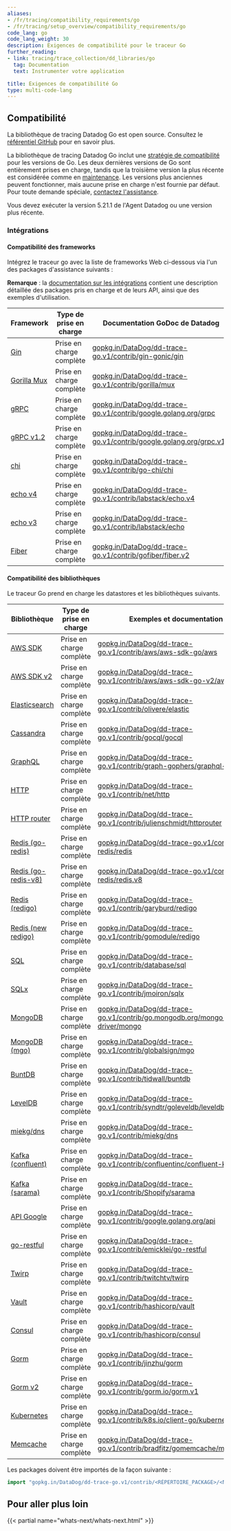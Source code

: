 ```yaml
---
aliases:
- /fr/tracing/compatibility_requirements/go
- /fr/tracing/setup_overview/compatibility_requirements/go
code_lang: go
code_lang_weight: 30
description: Exigences de compatibilité pour le traceur Go
further_reading:
- link: tracing/trace_collection/dd_libraries/go
  tag: Documentation
  text: Instrumenter votre application

title: Exigences de compatibilité Go
type: multi-code-lang
---
```


## Compatibilité

La bibliothèque de tracing Datadog Go est open source. Consultez le [référentiel GitHub][1] pour en savoir plus.

La bibliothèque de tracing Datadog Go inclut une [stratégie de compatibilité][2] pour les versions de Go. Les deux dernières versions de Go sont entièrement prises en charge, tandis que la troisième version la plus récente est considérée comme en [maintenance][3]. Les versions plus anciennes peuvent fonctionner, mais aucune prise en charge n'est fournie par défaut. Pour toute demande spéciale, [contactez l'assistance][4].

Vous devez exécuter la version 5.21.1 de l'Agent Datadog ou une version plus récente.

### Intégrations

#### Compatibilité des frameworks

Intégrez le traceur go avec la liste de frameworks Web ci-dessous via l'un des packages d'assistance suivants :

**Remarque** : la [documentation sur les intégrations][5] contient une description détaillée des packages pris en charge et de leurs API, ainsi que des exemples d'utilisation.

| Framework         | Type de prise en charge    | Documentation GoDoc de Datadog                                              |
|-------------------|-----------------|--------------------------------------------------------------------------|
| [Gin][6]          | Prise en charge complète | [gopkg.in/DataDog/dd-trace-go.v1/contrib/gin-gonic/gin][7]               |
| [Gorilla Mux][8] | Prise en charge complète | [gopkg.in/DataDog/dd-trace-go.v1/contrib/gorilla/mux][9]                |
| [gRPC][10]        | Prise en charge complète | [gopkg.in/DataDog/dd-trace-go.v1/contrib/google.golang.org/grpc][11]     |
| [gRPC v1.2][10]   | Prise en charge complète | [gopkg.in/DataDog/dd-trace-go.v1/contrib/google.golang.org/grpc.v12][12] |
| [chi][13]         | Prise en charge complète | [gopkg.in/DataDog/dd-trace-go.v1/contrib/go-chi/chi][14] |
| [echo v4][15]     | Prise en charge complète | [gopkg.in/DataDog/dd-trace-go.v1/contrib/labstack/echo.v4][16]           |
| [echo v3][15]     | Prise en charge complète | [gopkg.in/DataDog/dd-trace-go.v1/contrib/labstack/echo][17]              |
| [Fiber][18]     | Prise en charge complète | [gopkg.in/DataDog/dd-trace-go.v1/contrib/gofiber/fiber.v2][19]              |

#### Compatibilité des bibliothèques

Le traceur Go prend en charge les datastores et les bibliothèques suivants.

| Bibliothèque                 | Type de prise en charge    | Exemples et documentation                                                      |
|-------------------------|-----------------|---------------------------------------------------------------------------------|
| [AWS SDK][20]           | Prise en charge complète | [gopkg.in/DataDog/dd-trace-go.v1/contrib/aws/aws-sdk-go/aws][21]                |
| [AWS SDK v2][75]        | Prise en charge complète | [gopkg.in/DataDog/dd-trace-go.v1/contrib/aws/aws-sdk-go-v2/aws][76]                |
| [Elasticsearch][22]     | Prise en charge complète | [gopkg.in/DataDog/dd-trace-go.v1/contrib/olivere/elastic][23]                   |
| [Cassandra][24]         | Prise en charge complète | [gopkg.in/DataDog/dd-trace-go.v1/contrib/gocql/gocql][25]                       |
| [GraphQL][26]           | Prise en charge complète | [gopkg.in/DataDog/dd-trace-go.v1/contrib/graph-gophers/graphql-go][27]          |
| [HTTP][28]              | Prise en charge complète | [gopkg.in/DataDog/dd-trace-go.v1/contrib/net/http][29]                          |
| [HTTP router][30]       | Prise en charge complète | [gopkg.in/DataDog/dd-trace-go.v1/contrib/julienschmidt/httprouter][31]          |
| [Redis (go-redis)][32]  | Prise en charge complète | [gopkg.in/DataDog/dd-trace-go.v1/contrib/go-redis/redis][33]                    |
| [Redis (go-redis-v8)][34]| Prise en charge complète | [gopkg.in/DataDog/dd-trace-go.v1/contrib/go-redis/redis.v8][35]                |
| [Redis (redigo)][36]    | Prise en charge complète | [gopkg.in/DataDog/dd-trace-go.v1/contrib/garyburd/redigo][37]                   |
| [Redis (new redigo)][38]| Prise en charge complète | [gopkg.in/DataDog/dd-trace-go.v1/contrib/gomodule/redigo][39]                   |
| [SQL][40]               | Prise en charge complète | [gopkg.in/DataDog/dd-trace-go.v1/contrib/database/sql][41]                      |
| [SQLx][42]              | Prise en charge complète | [gopkg.in/DataDog/dd-trace-go.v1/contrib/jmoiron/sqlx][43]                      |
| [MongoDB][44]           | Prise en charge complète | [gopkg.in/DataDog/dd-trace-go.v1/contrib/go.mongodb.org/mongo-driver/mongo][45] |
| [MongoDB (mgo)][73]      | Prise en charge complète | [gopkg.in/DataDog/dd-trace-go.v1/contrib/globalsign/mgo][46]                    |
| [BuntDB][47]            | Prise en charge complète | [gopkg.in/DataDog/dd-trace-go.v1/contrib/tidwall/buntdb][48]                    |
| [LevelDB][49]           | Prise en charge complète | [gopkg.in/DataDog/dd-trace-go.v1/contrib/syndtr/goleveldb/leveldb][50]          |
| [miekg/dns][51]         | Prise en charge complète | [gopkg.in/DataDog/dd-trace-go.v1/contrib/miekg/dns][52]                         |
| [Kafka (confluent)][53] | Prise en charge complète | [gopkg.in/DataDog/dd-trace-go.v1/contrib/confluentinc/confluent-kafka-go][54]   |
| [Kafka (sarama)][55]    | Prise en charge complète | [gopkg.in/DataDog/dd-trace-go.v1/contrib/Shopify/sarama][56]                    |
| [API Google][57]        | Prise en charge complète | [gopkg.in/DataDog/dd-trace-go.v1/contrib/google.golang.org/api][58]             |
| [go-restful][59]        | Prise en charge complète | [gopkg.in/DataDog/dd-trace-go.v1/contrib/emicklei/go-restful][60]               |
| [Twirp][61]             | Prise en charge complète | [gopkg.in/DataDog/dd-trace-go.v1/contrib/twitchtv/twirp][62]                    |
| [Vault][63]             | Prise en charge complète | [gopkg.in/DataDog/dd-trace-go.v1/contrib/hashicorp/vault][64]                   |
| [Consul][65]            | Prise en charge complète | [gopkg.in/DataDog/dd-trace-go.v1/contrib/hashicorp/consul][66]                  |
| [Gorm][67]              | Prise en charge complète | [gopkg.in/DataDog/dd-trace-go.v1/contrib/jinzhu/gorm][68]                       |
| [Gorm v2][69]           | Prise en charge complète | [gopkg.in/DataDog/dd-trace-go.v1/contrib/gorm.io/gorm.v1][70]                   |
| [Kubernetes][71]        | Prise en charge complète | [gopkg.in/DataDog/dd-trace-go.v1/contrib/k8s.io/client-go/kubernetes][72]       |
| [Memcache][73]          | Prise en charge complète | [gopkg.in/DataDog/dd-trace-go.v1/contrib/bradfitz/gomemcache/memcache][74]      |


Les packages doivent être importés de la façon suivante :

```go
import "gopkg.in/DataDog/dd-trace-go.v1/contrib/<RÉPERTOIRE_PACKAGE>/<NOM_PACKAGE>"
```

## Pour aller plus loin

{{< partial name="whats-next/whats-next.html" >}}

[1]: https://github.com/DataDog/dd-trace-go
[2]: https://github.com/DataDog/dd-trace-go#support-policy
[3]: https://github.com/DataDog/dd-trace-go#support-maintenance
[4]: https://www.datadoghq.com/support/
[5]: https://pkg.go.dev/gopkg.in/DataDog/dd-trace-go.v1/contrib
[6]: https://gin-gonic.com
[7]: https://pkg.go.dev/gopkg.in/DataDog/dd-trace-go.v1/contrib/gin-gonic/gin
[8]: http://www.gorillatoolkit.org/pkg/mux
[9]: https://pkg.go.dev/gopkg.in/DataDog/dd-trace-go.v1/contrib/gorilla/mux
[10]: https://github.com/grpc/grpc-go
[11]: https://pkg.go.dev/gopkg.in/DataDog/dd-trace-go.v1/contrib/google.golang.org/grpc
[12]: https://pkg.go.dev/gopkg.in/DataDog/dd-trace-go.v1/contrib/google.golang.org/grpc.v12
[13]: https://github.com/go-chi/chi
[14]: https://pkg.go.dev/gopkg.in/DataDog/dd-trace-go.v1/contrib/go-chi/chi
[15]: https://github.com/labstack/echo
[16]: https://pkg.go.dev/gopkg.in/DataDog/dd-trace-go.v1/contrib/labstack/echo.v4
[17]: https://pkg.go.dev/gopkg.in/DataDog/dd-trace-go.v1/contrib/labstack/echo
[18]: https://github.com/gofiber/fiber
[19]: https://pkg.go.dev/gopkg.in/DataDog/dd-trace-go.v1/contrib/gofiber/fiber.v2
[20]: https://aws.amazon.com/sdk-for-go
[21]: https://pkg.go.dev/gopkg.in/DataDog/dd-trace-go.v1/contrib/aws/aws-sdk-go/aws
[22]: https://github.com/olivere/elastic
[23]: https://pkg.go.dev/gopkg.in/DataDog/dd-trace-go.v1/contrib/olivere/elastic
[24]: https://github.com/gocql/gocql
[25]: https://pkg.go.dev/gopkg.in/DataDog/dd-trace-go.v1/contrib/gocql/gocql
[26]: https://github.com/graph-gophers/graphql-go
[27]: https://pkg.go.dev/gopkg.in/DataDog/dd-trace-go.v1/contrib/graph-gophers/graphql-go
[28]: https://golang.org/pkg/net/http
[29]: https://pkg.go.dev/gopkg.in/DataDog/dd-trace-go.v1/contrib/net/http
[30]: https://github.com/julienschmidt/httprouter
[31]: https://pkg.go.dev/gopkg.in/DataDog/dd-trace-go.v1/contrib/julienschmidt/httprouter
[32]: https://github.com/go-redis/redis
[33]: https://pkg.go.dev/gopkg.in/DataDog/dd-trace-go.v1/contrib/go-redis/redis
[34]: https://github.com/go-redis/redis/v8
[35]: https://pkg.go.dev/gopkg.in/DataDog/dd-trace-go.v1/contrib/go-redis/redis.v8
[36]: https://github.com/garyburd/redigo
[37]: https://pkg.go.dev/gopkg.in/DataDog/dd-trace-go.v1/contrib/garyburd/redigo
[38]: https://github.com/gomodule/redigo
[39]: https://pkg.go.dev/gopkg.in/DataDog/dd-trace-go.v1/contrib/gomodule/redigo
[40]: https://golang.org/pkg/database/sql
[41]: https://pkg.go.dev/gopkg.in/DataDog/dd-trace-go.v1/contrib/database/sql
[42]: https://github.com/jmoiron/sqlx
[43]: https://pkg.go.dev/gopkg.in/DataDog/dd-trace-go.v1/contrib/jmoiron/sqlx
[44]: https://github.com/mongodb/mongo-go-driver
[45]: https://pkg.go.dev/gopkg.in/DataDog/dd-trace-go.v1/contrib/go.mongodb.org/mongo-driver/mongo
[46]: https://pkg.go.dev/gopkg.in/DataDog/dd-trace-go.v1/contrib/globalsign/mgo
[47]: https://github.com/tidwall/buntdb
[48]: https://pkg.go.dev/gopkg.in/DataDog/dd-trace-go.v1/contrib/tidwall/buntdb
[49]: https://github.com/syndtr/goleveldb
[50]: https://pkg.go.dev/gopkg.in/DataDog/dd-trace-go.v1/contrib/syndtr/goleveldb/leveldb
[51]: https://github.com/miekg/dns
[52]: https://pkg.go.dev/gopkg.in/DataDog/dd-trace-go.v1/contrib/miekg/dns
[53]: https://github.com/confluentinc/confluent-kafka-go
[54]: https://pkg.go.dev/gopkg.in/DataDog/dd-trace-go.v1/contrib/confluentinc/confluent-kafka-go
[55]: https://github.com/Shopify/sarama
[56]: https://pkg.go.dev/gopkg.in/DataDog/dd-trace-go.v1/contrib/Shopify/sarama
[57]: https://github.com/googleapis/google-api-go-client
[58]: https://pkg.go.dev/gopkg.in/DataDog/dd-trace-go.v1/contrib/google.golang.org/api
[59]: https://github.com/emicklei/go-restful
[60]: https://pkg.go.dev/gopkg.in/DataDog/dd-trace-go.v1/contrib/emicklei/go-restful
[61]: https://github.com/twitchtv/twirp
[62]: https://pkg.go.dev/gopkg.in/DataDog/dd-trace-go.v1/contrib/twitchtv/twirp
[63]: https://github.com/hashicorp/vault
[64]: https://pkg.go.dev/gopkg.in/DataDog/dd-trace-go.v1/contrib/hashicorp/vault
[65]: https://github.com/hashicorp/consul
[66]: https://pkg.go.dev/gopkg.in/DataDog/dd-trace-go.v1/contrib/hashicorp/consul
[67]: https://github.com/jinzhu/gorm
[68]: https://pkg.go.dev/gopkg.in/DataDog/dd-trace-go.v1/contrib/jinzhu/gorm
[69]: https://gorm.io/
[70]: https://gopkg.in/DataDog/dd-trace-go.v1/contrib/gorm.io/gorm.v1
[71]: https://github.com/kubernetes/client-go
[72]: https://pkg.go.dev/gopkg.in/DataDog/dd-trace-go.v1/contrib/k8s.io/client-go/kubernetes
[73]: https://github.com/bradfitz/gomemcache/memcache
[74]: https://pkg.go.dev/gopkg.in/DataDog/dd-trace-go.v1/contrib/bradfitz/gomemcache/memcache
[75]: https://aws.github.io/aws-sdk-go-v2/docs/
[76]: https://pkg.go.dev/gopkg.in/DataDog/dd-trace-go.v1/contrib/aws/aws-sdk-go-v2/aws
